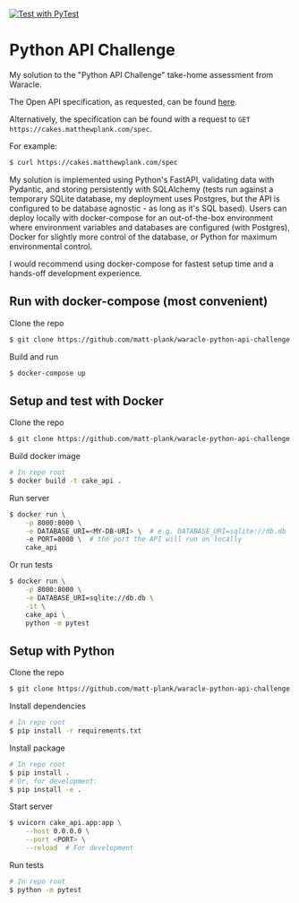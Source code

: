 [![Test with PyTest](https://github.com/matt-plank/waracle-python-api-challenge/actions/workflows/test.yaml/badge.svg)](https://github.com/matt-plank/waracle-python-api-challenge/actions/workflows/test.yaml)

# Python API Challenge

My solution to the "Python API Challenge" take-home assessment from Waracle.

The Open API specification, as requested, can be found [here](cake_api/specification.json).

Alternatively, the specification can be found with a request to `GET https://cakes.matthewplank.com/spec`.

For example:

```bash
$ curl https://cakes.matthewplank.com/spec
```

My solution is implemented using Python's FastAPI, validating data with Pydantic, and storing persistently with SQLAlchemy (tests run against a temporary SQLite database, my deployment uses Postgres, but the API is configured to be database agnostic - as long as it's SQL based). Users can deploy locally with docker-compose for an out-of-the-box environment where environment variables and databases are configured (with Postgres), Docker for slightly more control of the database, or Python for maximum environmental control.

I would recommend using docker-compose for fastest setup time and a hands-off development experience.

## Run with docker-compose (most convenient)

Clone the repo

```bash
$ git clone https://github.com/matt-plank/waracle-python-api-challenge.git
```

Build and run

```bash
$ docker-compose up
```

## Setup and test with Docker

Clone the repo

```bash
$ git clone https://github.com/matt-plank/waracle-python-api-challenge.git
```

Build docker image

```bash
# In repo root
$ docker build -t cake_api .
```

Run server

```bash
$ docker run \
    -p 8000:8000 \
    -e DATABASE_URI=<MY-DB-URI> \  # e.g. DATABASE_URI=sqlite://db.db
    -e PORT=8000 \  # the port the API will run on locally
    cake_api
```

Or run tests

```bash
$ docker run \
    -p 8000:8000 \
    -e DATABASE_URI=sqlite://db.db \
    -it \
    cake_api \
    python -m pytest
```

## Setup with Python

Clone the repo

```bash
$ git clone https://github.com/matt-plank/waracle-python-api-challenge.git
```

Install dependencies

```bash
# In repo root
$ pip install -r requirements.txt
```

Install package

```bash
# In repo root
$ pip install .
# Or, for development:
$ pip install -e .
```

Start server

```bash
$ uvicorn cake_api.app:app \
    --host 0.0.0.0 \
    --port <PORT> \
    --reload  # For development
```

Run tests

```bash
# In repo root
$ python -m pytest
```
